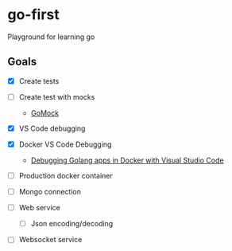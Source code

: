 # go-first

Playground for learning go

## Goals

* [x] Create tests
* [ ] Create test with mocks 
  * [GoMock](https://github.com/golang/mock)
* [x] VS Code debugging
* [x] Docker VS Code Debugging
  * [Debugging Golang apps in Docker with Visual Studio Code](https://blog.intelligentbee.com/2016/12/15/debugging-golang-apps-in-docker-with-visual-studio-code/)
* [ ] Production docker container
* [ ] Mongo connection
* [ ] Web service
  * [ ] Json encoding/decoding
* [ ] Websocket service

